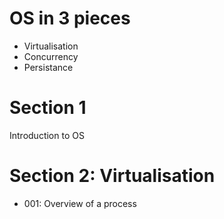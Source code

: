 # OS in 3 pieces

- Virtualisation
- Concurrency
- Persistance

# Section 1

Introduction to OS

# Section 2: Virtualisation

- 001: Overview of a process
